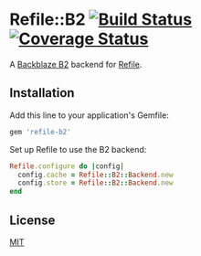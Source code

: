 # Refile::B2 [![Build Status](https://travis-ci.org/keichan34/refile-b2.svg)](https://travis-ci.org/keichan34/refile-b2) [![Coverage Status](https://coveralls.io/repos/keichan34/refile-b2/badge.svg?branch=master&service=github)](https://coveralls.io/github/keichan34/refile-b2?branch=master)

A [Backblaze B2](https://www.backblaze.com/b2/) backend for
[Refile](https://github.com/elabs/refile).

## Installation

Add this line to your application's Gemfile:

```ruby
gem 'refile-b2'
```

Set up Refile to use the B2 backend:

``` ruby
Refile.configure do |config|
  config.cache = Refile::B2::Backend.new
  config.store = Refile::B2::Backend.new
end
```

## License

[MIT](License.txt)
